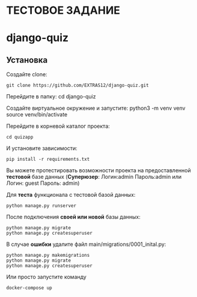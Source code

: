 # ТЕСТОВОЕ ЗАДАНИЕ 

# django-quiz
## Установка
Создайте clone:
```
git clone https://github.com/EXTRAS12/django-quiz.git
```
Перейдите в папку:
cd django-quiz

Создайте виртуальное окружение и запустите:
python3 -m venv venv
source venv/bin/activate

Перейдите в корневой каталог проекта:
``` 
cd quizapp
```

И установите зависимости: 
```
pip install -r requirements.txt
```


Вы можете протестировать возможности проекта на предоставленной **тестовой** базе данных
(**Суперюзер**: Логин:admin Пароль:admin или Логин: guest Пароль: admin)

Для **теста** функционала с тестовой базой данных:
```
python manage.py runserver
```

После подключения **своей или новой** базы данных:
```
python manage.py migrate
python manage.py createsuperuser
```
В случае **ошибки** удалите файл main/migrations/0001_inital.py:
```
python manage.py makemigrations
python manage.py migrate
python manage.py createsuperuser
```
Или просто запустите команду
```
docker-compose up
